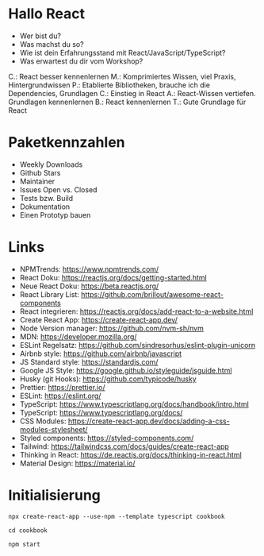 # Hallo React

- Wer bist du?
- Was machst du so?
- Wie ist dein Erfahrungsstand mit React/JavaScript/TypeScript?
- Was erwartest du dir vom Workshop?

C.: React besser kennenlernen
M.: Komprimiertes Wissen, viel Praxis, Hintergrundwissen
P.: Etablierte Bibliotheken, brauche ich die Dependencies, Grundlagen
C.: Einstieg in React
A.: React-Wissen vertiefen. Grundlagen kennenlernen
B.: React kennenlernen
T.: Gute Grundlage für React

# Paketkennzahlen

- Weekly Downloads
- Github Stars
- Maintainer
- Issues Open vs. Closed
- Tests bzw. Build
- Dokumentation
- Einen Prototyp bauen

# Links

- NPMTrends: https://www.npmtrends.com/
- React Doku: https://reactjs.org/docs/getting-started.html
- Neue React Doku: https://beta.reactjs.org/
- React Library List: https://github.com/brillout/awesome-react-components
- React integrieren: https://reactjs.org/docs/add-react-to-a-website.html
- Create React App: https://create-react-app.dev/
- Node Version manager: https://github.com/nvm-sh/nvm
- MDN: https://developer.mozilla.org/
- ESLint Regelsatz: https://github.com/sindresorhus/eslint-plugin-unicorn
- Airbnb style: https://github.com/airbnb/javascript
- JS Standard style: https://standardjs.com/
- Google JS Style: https://google.github.io/styleguide/jsguide.html
- Husky (git Hooks): https://github.com/typicode/husky
- Prettier: https://prettier.io/
- ESLint: https://eslint.org/
- TypeScript: https://www.typescriptlang.org/docs/handbook/intro.html
- TypeScript: https://www.typescriptlang.org/docs/
- CSS Modules: https://create-react-app.dev/docs/adding-a-css-modules-stylesheet/
- Styled components: https://styled-components.com/
- Tailwind: https://tailwindcss.com/docs/guides/create-react-app
- Thinking in React: https://de.reactjs.org/docs/thinking-in-react.html
- Material Design: https://material.io/

# Initialisierung

`npx create-react-app --use-npm --template typescript cookbook`

`cd cookbook`

`npm start`
